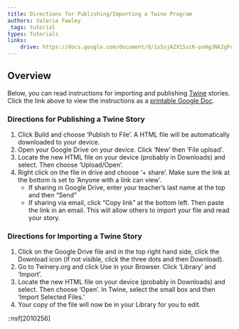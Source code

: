 ```yaml
---
title: Directions for Publishing/Importing a Twine Program
authors: Valerie Fawley
_tags: tutorial
types: Tutorials
links:
    drive: https://docs.google.com/document/d/1sSsjAZX15zcK-pxHgJNkIgFdkziIEOEmamyKQ0NxOUg/edit
---
```


## Overview

Below, you can read instructions for importing and publishing [Twine](https://twinery.org/) stories. Click the link above to view the instructions as a [printable Google Doc](https://docs.google.com/document/d/1sSsjAZX15zcK-pxHgJNkIgFdkziIEOEmamyKQ0NxOUg/edit).

### Directions for Publishing a Twine Story

1. Click Build and choose ‘Publish to File’. A HTML file will be automatically downloaded to your device.
2. Open your Google Drive on your device. Click ‘New’ then ‘File upload’. 
3. Locate the new HTML file on your device (probably in Downloads) and select. Then choose ‘Upload/Open’.
4. Right click on the file in drive and choose ‘+ share’. Make sure the link at the bottom is set to ‘Anyone with a link can view’. 
    - If sharing in Google Drive, enter your teacher’s last name at the top and then “Send”
    - If sharing via email, click “Copy link” at the bottom left. Then paste the link in an email. This will allow others to import your file and read your story.

### Directions for Importing a Twine Story

1. Click on the Google Drive file and in the top right hand side, click the Download icon (if not visible, click the three dots and then Download).
2. Go to Twinery.org and click Use in your Browser. Click ‘Library’ and ‘Import’. 
3. Locate the new HTML file on your device (probably in Downloads) and select. Then choose ‘Open’. In Twine, select the small box and then ‘Import Selected Files.’
4. Your copy of the file will now be in your Library for you to edit.

::nsf[2010256]